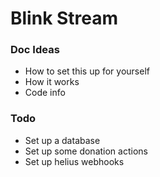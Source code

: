 # Blink Stream

### Doc Ideas
- How to set this up for yourself
- How it works
- Code info

### Todo
- Set up a database
- Set up some donation actions
- Set up helius webhooks